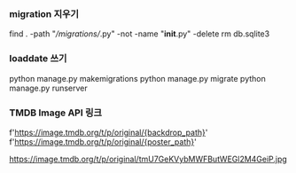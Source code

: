 ### migration 지우기

find . -path "*/migrations/*.py" -not -name "__init__.py" -delete
rm db.sqlite3



### loaddate 쓰기 

python manage.py makemigrations
python manage.py migrate
python manage.py runserver



### TMDB Image API 링크
f'https://image.tmdb.org/t/p/original/{backdrop_path}'
f'https://image.tmdb.org/t/p/original/{poster_path}'

https://image.tmdb.org/t/p/original/tmU7GeKVybMWFButWEGl2M4GeiP.jpg
